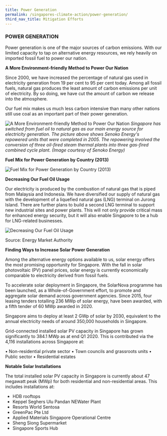 ```yaml
---
title: Power Generation
permalink: /singapores-climate-action/power-generation/
third_nav_title: Mitigation Efforts
---
```


### POWER GENERATION

Power generation is one of the major sources of carbon emissions. With our limited capacity to tap on alternative energy resources, we rely heavily on imported fossil fuel to power our nation.

**A More Environment-friendly Method to Power Our Nation**

Since 2000, we have increased the percentage of natural gas used in electricity generation from 19 per cent to 95 per cent today. Among all fossil fuels, natural gas produces the least amount of carbon emissions per unit of electricity. By so doing, we have cut the amount of carbon we release into the atmosphere.

Our fuel mix makes us much less carbon intensive than many other nations still use coal as an important part of their power generation.

![A More Environment-friendly Method to Power Our Nation](/images/a-more-enviroment-friendly-method-to-power-our-nation.jpg "A More Environment-friendly Method to Power Our Nation")
*Singapore has switched from fuel oil to natural gas as our main energy source for electricity generation. The picture above shows Senoko Energy's repowered units that were completed in 2005. The repowering involved the conversion of three oil-fired steam thermal plants into three gas-fired combined cycle plant. (Image courtesy of Senoko Energy)*

**Fuel Mix for Power Generation by Country (2013)**

![Fuel Mix for Power Generation by Country (2013)](/images/fuel-mix-for-power-generation-by-country-2013.jpg "Fuel Mix for Power Generation by Country (2013)")

**Decreasing Our Fuel Oil Usage**

Our electricity is produced by the combustion of natural gas that is piped from Malaysia and Indonesia. We have diversified our supply of natural gas with the development of a liquefied natural gas (LNG) terminal on Jurong Island. There are further plans to build a second LNG terminal to support new industrial sites and power plants. This will not only provide critical mass for enhanced energy security, but it will also enable Singapore to be a hub for LNG-related businesses.

![Decreasing Our Fuel Oil Usage](/images/decreasing-our-fuel-oil-usage.jpg "Decreasing Our Fuel Oil Usage")

Source: Energy Market Authority

**Finding Ways to Increase Solar Power Generation**

Among the alternative energy options available to us, solar energy offers the most promising opportunity for Singapore. With the fall in solar photovoltaic (PV) panel prices, solar energy is currently economically comparable to electricity derived from fossil fuels.

To accelerate solar deployment in Singapore, the SolarNova programme has been launched, as a Whole-of-Government effort, to promote and aggregate solar demand across government agencies. Since 2015, four leasing tenders totalling 236 MWp of solar energy, have been awarded, with a fifth tender of 60 MWp awarded in 2020. 

Singapore aims to deploy at least 2 GWp of solar by 2030, equivalent to the annual electricity needs of around 350,000 households in Singapore. 

Grid-connected installed solar PV capacity in Singapore has grown significantly to 384.1 MWp as at end Q1 2020. This is contributed via the 4,116 installations across Singapore at: 

•	Non-residential private sector 
•	Town councils and grassroots units 
•	Public sector 
•	Residential estates

**Notable Solar Installations**

The total installed solar PV capacity in Singapore is currently about 47 megawatt peak (MWp) for both residential and non-residential areas. This includes installations at:

* HDB rooftops  
* Keppel Seghers Ulu Pandan NEWater Plant  
* Resorts World Sentosa  
* GreenPac Pte Ltd  
* Applied Materials Singapore Operational Centre  
* Sheng Siong Supermarket  
* Singapore Sports Hub


